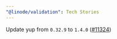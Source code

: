 ```yaml
---
"@linode/validation": Tech Stories
---
```


Update yup from `0.32.9` to `1.4.0` ([#11324](https://github.com/linode/manager/pull/11324))
